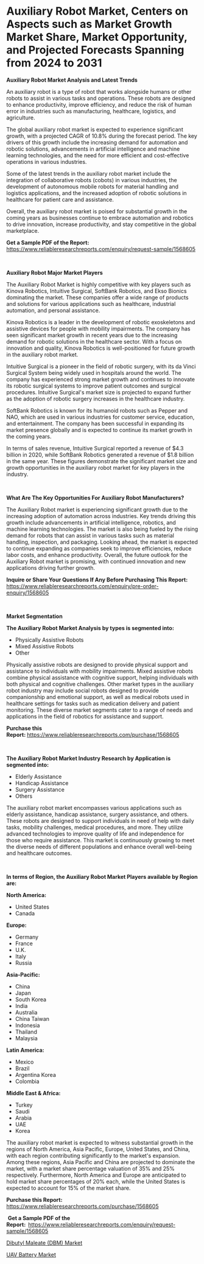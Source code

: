 <p><h1>Auxiliary Robot Market, Centers on Aspects such as Market Growth Market Share, Market Opportunity, and Projected Forecasts Spanning from 2024 to 2031</h1></p><p><strong>Auxiliary Robot Market Analysis and Latest Trends</strong></p>
<p><p>An auxiliary robot is a type of robot that works alongside humans or other robots to assist in various tasks and operations. These robots are designed to enhance productivity, improve efficiency, and reduce the risk of human error in industries such as manufacturing, healthcare, logistics, and agriculture.</p><p>The global auxiliary robot market is expected to experience significant growth, with a projected CAGR of 10.8% during the forecast period. The key drivers of this growth include the increasing demand for automation and robotic solutions, advancements in artificial intelligence and machine learning technologies, and the need for more efficient and cost-effective operations in various industries.</p><p>Some of the latest trends in the auxiliary robot market include the integration of collaborative robots (cobots) in various industries, the development of autonomous mobile robots for material handling and logistics applications, and the increased adoption of robotic solutions in healthcare for patient care and assistance.</p><p>Overall, the auxiliary robot market is poised for substantial growth in the coming years as businesses continue to embrace automation and robotics to drive innovation, increase productivity, and stay competitive in the global marketplace.</p></p>
<p><strong>Get a Sample PDF of the Report:&nbsp;</strong> <a href="https://www.reliableresearchreports.com/enquiry/request-sample/1568605">https://www.reliableresearchreports.com/enquiry/request-sample/1568605</a></p>
<p>&nbsp;</p>
<p><strong>Auxiliary Robot Major Market Players</strong></p>
<p><p>The Auxiliary Robot Market is highly competitive with key players such as Kinova Robotics, Intuitive Surgical, SoftBank Robotics, and Ekso Bionics dominating the market. These companies offer a wide range of products and solutions for various applications such as healthcare, industrial automation, and personal assistance.</p><p>Kinova Robotics is a leader in the development of robotic exoskeletons and assistive devices for people with mobility impairments. The company has seen significant market growth in recent years due to the increasing demand for robotic solutions in the healthcare sector. With a focus on innovation and quality, Kinova Robotics is well-positioned for future growth in the auxiliary robot market.</p><p>Intuitive Surgical is a pioneer in the field of robotic surgery, with its da Vinci Surgical System being widely used in hospitals around the world. The company has experienced strong market growth and continues to innovate its robotic surgical systems to improve patient outcomes and surgical procedures. Intuitive Surgical's market size is projected to expand further as the adoption of robotic surgery increases in the healthcare industry.</p><p>SoftBank Robotics is known for its humanoid robots such as Pepper and NAO, which are used in various industries for customer service, education, and entertainment. The company has been successful in expanding its market presence globally and is expected to continue its market growth in the coming years.</p><p>In terms of sales revenue, Intuitive Surgical reported a revenue of $4.3 billion in 2020, while SoftBank Robotics generated a revenue of $1.8 billion in the same year. These figures demonstrate the significant market size and growth opportunities in the auxiliary robot market for key players in the industry.</p></p>
<p>&nbsp;</p>
<p><strong>What Are The Key Opportunities For Auxiliary Robot Manufacturers?</strong></p>
<p><p>The Auxiliary Robot market is experiencing significant growth due to the increasing adoption of automation across industries. Key trends driving this growth include advancements in artificial intelligence, robotics, and machine learning technologies. The market is also being fueled by the rising demand for robots that can assist in various tasks such as material handling, inspection, and packaging. Looking ahead, the market is expected to continue expanding as companies seek to improve efficiencies, reduce labor costs, and enhance productivity. Overall, the future outlook for the Auxiliary Robot market is promising, with continued innovation and new applications driving further growth.</p></p>
<p><strong>Inquire or Share Your Questions If Any Before Purchasing This Report:</strong> <a href="https://www.reliableresearchreports.com/enquiry/pre-order-enquiry/1568605">https://www.reliableresearchreports.com/enquiry/pre-order-enquiry/1568605</a></p>
<p>&nbsp;</p>
<p><strong>Market Segmentation</strong></p>
<p><strong>The Auxiliary Robot Market Analysis by types is segmented into:</strong></p>
<p><ul><li>Physically Assistive Robots</li><li>Mixed Assistive Robots</li><li>Other</li></ul></p>
<p><p>Physically assistive robots are designed to provide physical support and assistance to individuals with mobility impairments. Mixed assistive robots combine physical assistance with cognitive support, helping individuals with both physical and cognitive challenges. Other market types in the auxiliary robot industry may include social robots designed to provide companionship and emotional support, as well as medical robots used in healthcare settings for tasks such as medication delivery and patient monitoring. These diverse market segments cater to a range of needs and applications in the field of robotics for assistance and support.</p></p>
<p><strong>Purchase this Report:&nbsp;</strong><a href="https://www.reliableresearchreports.com/purchase/1568605">https://www.reliableresearchreports.com/purchase/1568605</a></p>
<p>&nbsp;</p>
<p><strong>The Auxiliary Robot Market Industry Research by Application is segmented into:</strong></p>
<p><ul><li>Elderly Assistance</li><li>Handicap Assistance</li><li>Surgery Assistance</li><li>Others</li></ul></p>
<p><p>The auxiliary robot market encompasses various applications such as elderly assistance, handicap assistance, surgery assistance, and others. These robots are designed to support individuals in need of help with daily tasks, mobility challenges, medical procedures, and more. They utilize advanced technologies to improve quality of life and independence for those who require assistance. This market is continuously growing to meet the diverse needs of different populations and enhance overall well-being and healthcare outcomes.</p></p>
<p>&nbsp;</p>
<p><strong>In terms of Region, the Auxiliary Robot Market Players available by Region are:</strong></p>
<p>
    <p> <strong> North America: </strong>
        <ul>
            <li>United States</li>
            <li>Canada</li>
        </ul>
        </p> 
    <p> <strong> Europe: </strong>
        <ul>
            <li>Germany</li>
            <li>France</li>
            <li>U.K.</li>
            <li>Italy</li>
            <li>Russia</li>
        </ul>
        </p> 
    <p> <strong> Asia-Pacific: </strong>
        <ul>
            <li>China</li>
            <li>Japan</li>
            <li>South Korea</li>
            <li>India</li>
            <li>Australia</li>
            <li>China Taiwan</li>
            <li>Indonesia</li>
            <li>Thailand</li>
            <li>Malaysia</li>
        </ul>
        </p> 
    <p> <strong> Latin America: </strong>
        <ul>
            <li>Mexico</li>
            <li>Brazil</li>
            <li>Argentina Korea</li>
            <li>Colombia</li>
        </ul>
        </p> 
    <p> <strong> Middle East & Africa: </strong>
        <ul>
            <li>Turkey</li>
            <li>Saudi</li>
            <li>Arabia</li>
            <li>UAE</li>
            <li>Korea</li>
        </ul>
    </p>
    </p>
<p><p>The auxiliary robot market is expected to witness substantial growth in the regions of North America, Asia Pacific, Europe, United States, and China, with each region contributing significantly to the market's expansion. Among these regions, Asia Pacific and China are projected to dominate the market, with a market share percentage valuation of 35% and 25% respectively. Furthermore, North America and Europe are anticipated to hold market share percentages of 20% each, while the United States is expected to account for 15% of the market share.</p></p>
<p><strong>Purchase this Report: </strong><a href="https://www.reliableresearchreports.com/purchase/1568605">https://www.reliableresearchreports.com/purchase/1568605</a></p>
<p>&nbsp;<strong>Get a Sample PDF of the Report:&nbsp;&nbsp;</strong><a href="https://www.reliableresearchreports.com/enquiry/request-sample/1568605">https://www.reliableresearchreports.com/enquiry/request-sample/1568605</a></p>
<p><strong></strong></p>
<p><p><a href="https://issuu.com/reportprime-2/docs/dibutyl-maleate-dbm-market-size-2030.pptx">Dibutyl Maleate (DBM) Market</a></p><p><a href="https://issuu.com/reportprime-2/docs/uav-battery-market-size-2030.pptx">UAV Battery Market</a></p></p>